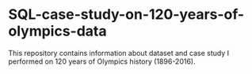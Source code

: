 # SQL-case-study-on-120-years-of-olympics-data
This repository contains information about dataset and case study I performed on 120 years of Olympics history (1896-2016).
